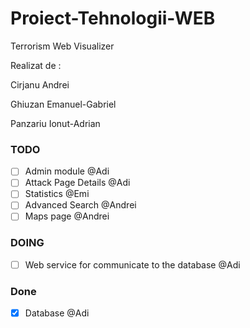 # Proiect-Tehnologii-WEB
Terrorism Web Visualizer
  
Realizat de :

  Cirjanu Andrei
  
  Ghiuzan Emanuel-Gabriel
  
  Panzariu Ionut-Adrian
  
  
### TODO
- [ ] Admin module @Adi
- [ ] Attack Page Details @Adi
- [ ] Statistics @Emi
- [ ] Advanced Search @Andrei
- [ ] Maps page @Andrei

### DOING
- [ ] Web service for communicate to the database @Adi

### Done
- [x] Database @Adi
